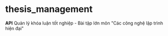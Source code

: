 # thesis_management
__API__ Quản lý khóa luận tốt nghiệp - Bài tập lớn môn "Các công nghệ lập trình hiện đại"
